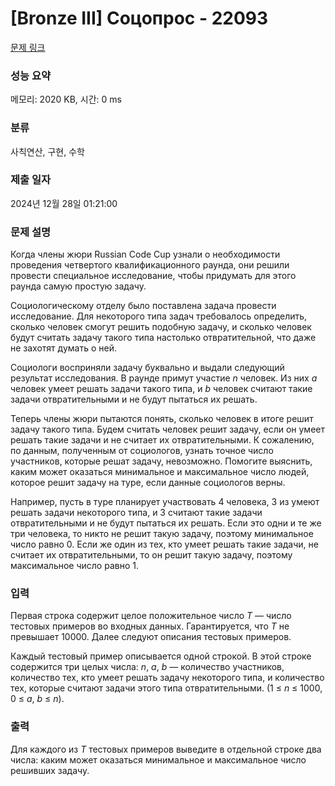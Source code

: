 # [Bronze III] Соцопрос - 22093 

[문제 링크](https://www.acmicpc.net/problem/22093) 

### 성능 요약

메모리: 2020 KB, 시간: 0 ms

### 분류

사칙연산, 구현, 수학

### 제출 일자

2024년 12월 28일 01:21:00

### 문제 설명

<p>Когда члены жюри Russian Code Cup узнали о необходимости проведения четвертого квалификационного раунда, они решили провести специальное исследование, чтобы придумать для этого раунда самую простую задачу.</p>

<p>Социологическому отделу было поставлена задача провести исследование. Для некоторого типа задач требовалось определить, сколько человек смогут решить подобную задачу, и сколько человек будут считать задачу такого типа настолько отвратительной, что даже не захотят думать о ней.</p>

<p>Социологи восприняли задачу буквально и выдали следующий результат исследования. В раунде примут участие <i>n</i> человек. Из них <i>a</i> человек умеет решать задачи такого типа, и <i>b</i> человек считают такие задачи отвратительными и не будут пытаться их решать.</p>

<p>Теперь члены жюри пытаются понять, сколько человек в итоге решит задачу такого типа. Будем считать человек решит задачу, если он умеет решать такие задачи и не считает их отвратительными. К сожалению, по данным, полученным от социологов, узнать точное число участников, которые решат задачу, невозможно. Помогите выяснить, каким может оказаться минимальное и максимальное число людей, которое решит задачу на туре, если данные социологов верны.</p>

<p>Например, пусть в туре планирует участвовать 4 человека, 3 из умеют решать задачи некоторого типа, и 3 считают такие задачи отвратительными и не будут пытаться их решать. Если это одни и те же три человека, то никто не решит такую задачу, поэтому минимальное число равно 0. Если же один из тех, кто умеет решать такие задачи, не считает их отвратительными, то он решит такую задачу, поэтому максимальное число равно 1.</p>

### 입력 

 <p>Первая строка содержит целое положительное число <i>T</i> — число тестовых примеров во входных данных. Гарантируется, что <i>T</i> не превышает 10000. Далее следуют описания тестовых примеров.</p>

<p>Каждый тестовый пример описывается одной строкой. В этой строке содержится три целых числа: <i>n</i>, <i>a</i>, <i>b</i> — количество участников, количество тех, кто умеет решать задачу некоторого типа, и количество тех, которые считают задачи этого типа отвратительными. (1 ≤ <i>n</i> ≤ 1000, 0 ≤ <i>a</i>, <i>b</i> ≤ <i>n</i>).</p>

### 출력 

 <p>Для каждого из <i>T</i> тестовых примеров выведите в отдельной строке два числа: каким может оказаться минимальное и максимальное число решивших задачу.</p>

